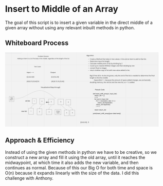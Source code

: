 # Insert to Middle of an Array

The goal of this script is to insert a given variable in the direct middle of a given array without using any relevant inbuilt methods in python.

## Whiteboard Process

![whiteboard picture](whiteboard.png)

## Approach & Efficiency

Instead of using the given methods in python we have to be creative, so we construct a new array and fill it using the old array, until it reaches the midwaypoint, at which time it also adds the new variable, and then continues as normal. Because of this our Big O for both time and space is O(n) because it expands linearly with the size of the data.
I did this challenge with Anthony.
